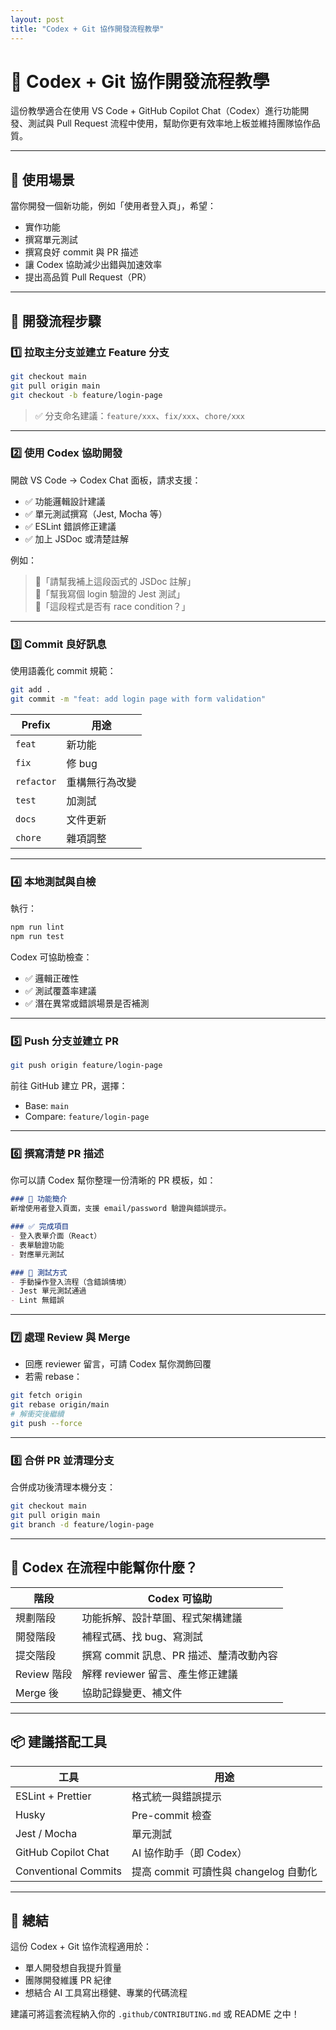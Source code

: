```yaml
---
layout: post
title: "Codex + Git 協作開發流程教學"
---
```


# 🧠 Codex + Git 協作開發流程教學

這份教學適合在使用 VS Code + GitHub Copilot Chat（Codex）進行功能開發、測試與 Pull Request 流程中使用，幫助你更有效率地上板並維持團隊協作品質。

---

## 🎯 使用場景

當你開發一個新功能，例如「使用者登入頁」，希望：

- 實作功能
- 撰寫單元測試
- 撰寫良好 commit 與 PR 描述
- 讓 Codex 協助減少出錯與加速效率
- 提出高品質 Pull Request（PR）

---

## 🔁 開發流程步驟

### 1️⃣ 拉取主分支並建立 Feature 分支

```bash
git checkout main
git pull origin main
git checkout -b feature/login-page
```

> ✅ 分支命名建議：`feature/xxx`、`fix/xxx`、`chore/xxx`

---

### 2️⃣ 使用 Codex 協助開發

開啟 VS Code → Codex Chat 面板，請求支援：
- ✅ 功能邏輯設計建議
- ✅ 單元測試撰寫（Jest, Mocha 等）
- ✅ ESLint 錯誤修正建議
- ✅ 加上 JSDoc 或清楚註解

例如：

> 💬「請幫我補上這段函式的 JSDoc 註解」  
> 💬「幫我寫個 login 驗證的 Jest 測試」  
> 💬「這段程式是否有 race condition？」  

---

### 3️⃣ Commit 良好訊息

使用語義化 commit 規範：

```bash
git add .
git commit -m "feat: add login page with form validation"
```

| Prefix | 用途 |
|--------|------|
| `feat` | 新功能 |
| `fix` | 修 bug |
| `refactor` | 重構無行為改變 |
| `test` | 加測試 |
| `docs` | 文件更新 |
| `chore` | 雜項調整 |

---

### 4️⃣ 本地測試與自檢

執行：

```bash
npm run lint
npm run test
```

Codex 可協助檢查：
- ✅ 邏輯正確性
- ✅ 測試覆蓋率建議
- ✅ 潛在異常或錯誤場景是否補測

---

### 5️⃣ Push 分支並建立 PR

```bash
git push origin feature/login-page
```

前往 GitHub 建立 PR，選擇：
- Base: `main`
- Compare: `feature/login-page`

---

### 6️⃣ 撰寫清楚 PR 描述

你可以請 Codex 幫你整理一份清晰的 PR 模板，如：

```markdown
### 📌 功能簡介
新增使用者登入頁面，支援 email/password 驗證與錯誤提示。

### ✅ 完成項目
- 登入表單介面（React）
- 表單驗證功能
- 對應單元測試

### 🧪 測試方式
- 手動操作登入流程（含錯誤情境）
- Jest 單元測試通過
- Lint 無錯誤
```

---

### 7️⃣ 處理 Review 與 Merge

- 回應 reviewer 留言，可請 Codex 幫你潤飾回覆
- 若需 rebase：

```bash
git fetch origin
git rebase origin/main
# 解衝突後繼續
git push --force
```

---

### 8️⃣ 合併 PR 並清理分支

合併成功後清理本機分支：

```bash
git checkout main
git pull origin main
git branch -d feature/login-page
```

---

## 🧠 Codex 在流程中能幫你什麼？

| 階段 | Codex 可協助 |
|------|--------------|
| 規劃階段 | 功能拆解、設計草圖、程式架構建議 |
| 開發階段 | 補程式碼、找 bug、寫測試 |
| 提交階段 | 撰寫 commit 訊息、PR 描述、釐清改動內容 |
| Review 階段 | 解釋 reviewer 留言、產生修正建議 |
| Merge 後 | 協助記錄變更、補文件 |

---

## 📦 建議搭配工具

| 工具 | 用途 |
|------|------|
| ESLint + Prettier | 格式統一與錯誤提示 |
| Husky | Pre-commit 檢查 |
| Jest / Mocha | 單元測試 |
| GitHub Copilot Chat | AI 協作助手（即 Codex） |
| Conventional Commits | 提高 commit 可讀性與 changelog 自動化 |

---

## 📝 總結

這份 Codex + Git 協作流程適用於：

- 單人開發想自我提升質量
- 團隊開發維護 PR 紀律
- 想結合 AI 工具寫出穩健、專業的代碼流程

建議可將這套流程納入你的 `.github/CONTRIBUTING.md` 或 README 之中！
